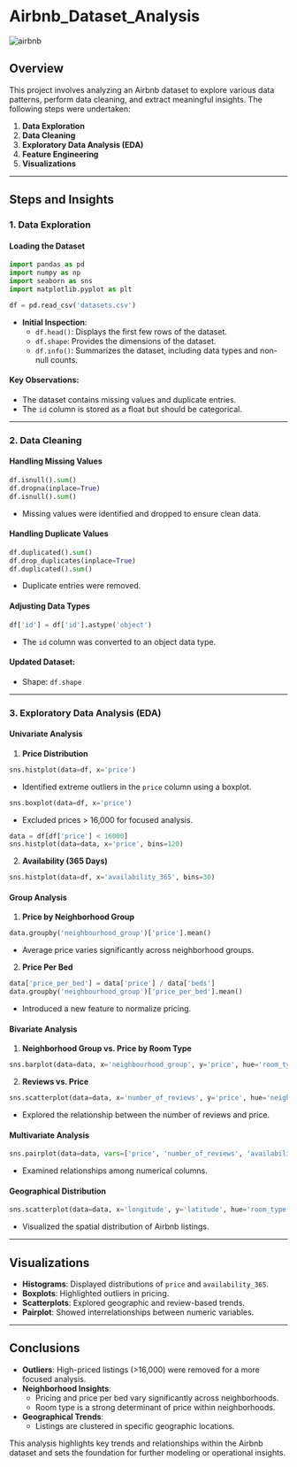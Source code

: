 # Airbnb_Dataset_Analysis

![airbnb](https://github.com/SriSurya-DA/Airbnb_Dataset_Analysis/blob/main/Airbnb_logo.avif)

## Overview
This project involves analyzing an Airbnb dataset to explore various data patterns, perform data cleaning, and extract meaningful insights. The following steps were undertaken:

1. **Data Exploration**
2. **Data Cleaning**
3. **Exploratory Data Analysis (EDA)**
4. **Feature Engineering**
5. **Visualizations**

---

## Steps and Insights

### 1. Data Exploration

#### Loading the Dataset
```python
import pandas as pd
import numpy as np
import seaborn as sns
import matplotlib.pyplot as plt

df = pd.read_csv('datasets.csv')
```

- **Initial Inspection**:
  - `df.head()`: Displays the first few rows of the dataset.
  - `df.shape`: Provides the dimensions of the dataset.
  - `df.info()`: Summarizes the dataset, including data types and non-null counts.

#### Key Observations:
- The dataset contains missing values and duplicate entries.
- The `id` column is stored as a float but should be categorical.

---

### 2. Data Cleaning

#### Handling Missing Values
```python
df.isnull().sum()
df.dropna(inplace=True)
df.isnull().sum()
```
- Missing values were identified and dropped to ensure clean data.

#### Handling Duplicate Values
```python
df.duplicated().sum()
df.drop_duplicates(inplace=True)
df.duplicated().sum()
```
- Duplicate entries were removed.

#### Adjusting Data Types
```python
df['id'] = df['id'].astype('object')
```
- The `id` column was converted to an object data type.

#### Updated Dataset:
- Shape: `df.shape`

---

### 3. Exploratory Data Analysis (EDA)

#### Univariate Analysis

1. **Price Distribution**
```python
sns.histplot(data=df, x='price')
```
- Identified extreme outliers in the `price` column using a boxplot.
```python
sns.boxplot(data=df, x='price')
```
- Excluded prices > 16,000 for focused analysis.
```python
data = df[df['price'] < 16000]
sns.histplot(data=data, x='price', bins=120)
```

2. **Availability (365 Days)**
```python
sns.histplot(data=df, x='availability_365', bins=30)
```

#### Group Analysis
1. **Price by Neighborhood Group**
```python
data.groupby('neighbourhood_group')['price'].mean()
```
- Average price varies significantly across neighborhood groups.

2. **Price Per Bed**
```python
data['price_per_bed'] = data['price'] / data['beds']
data.groupby('neighbourhood_group')['price_per_bed'].mean()
```
- Introduced a new feature to normalize pricing.

#### Bivariate Analysis

1. **Neighborhood Group vs. Price by Room Type**
```python
sns.barplot(data=data, x='neighbourhood_group', y='price', hue='room_type')
```

2. **Reviews vs. Price**
```python
sns.scatterplot(data=data, x='number_of_reviews', y='price', hue='neighbourhood_group')
```
- Explored the relationship between the number of reviews and price.

#### Multivariate Analysis

```python
sns.pairplot(data=data, vars=['price', 'number_of_reviews', 'availability_365', 'beds'], hue='room_type')
```
- Examined relationships among numerical columns.

#### Geographical Distribution
```python
sns.scatterplot(data=data, x='longitude', y='latitude', hue='room_type')
```
- Visualized the spatial distribution of Airbnb listings.

---

## Visualizations
- **Histograms**: Displayed distributions of `price` and `availability_365`.
- **Boxplots**: Highlighted outliers in pricing.
- **Scatterplots**: Explored geographic and review-based trends.
- **Pairplot**: Showed interrelationships between numeric variables.

---

## Conclusions
- **Outliers**: High-priced listings (>16,000) were removed for a more focused analysis.
- **Neighborhood Insights**:
  - Pricing and price per bed vary significantly across neighborhoods.
  - Room type is a strong determinant of price within neighborhoods.
- **Geographical Trends**:
  - Listings are clustered in specific geographic locations.

This analysis highlights key trends and relationships within the Airbnb dataset and sets the foundation for further modeling or operational insights.

